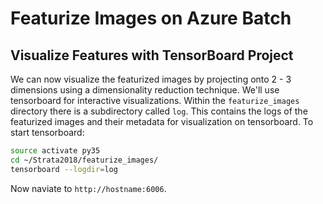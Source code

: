 # Featurize Images on Azure Batch

## Visualize Features with TensorBoard Project

We can now visualize the featurized images by projecting onto 2 - 3 dimensions using a dimensionality reduction technique. We'll use tensorboard for interactive visualizations. Within the `featurize_images` directory there is a subdirectory called `log`. This contains the logs of the featurized images and their metadata for visualization on tensorboard. To start tensorboard:


```bash
source activate py35
cd ~/Strata2018/featurize_images/
tensorboard --logdir=log
```

Now naviate to `http://hostname:6006`.
